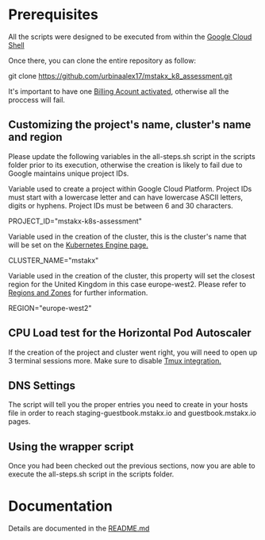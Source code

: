 
# Prerequisites

All the scripts were designed to be executed from within the [Google Cloud Shell](https://console.cloud.google.com/cloudshell)

Once there, you can clone the entire repository as follow:

git clone https://github.com/urbinaalex17/mstakx_k8_assessment.git

It's important to have one [Billing Acount activated](https://console.cloud.google.com/billing), otherwise all the proccess will fail.


## Customizing the project's name, cluster's name and region

Please update the following variables in the all-steps.sh script in the scripts folder prior to its execution, otherwise the creation is likely to fail due to Google maintains unique project IDs.

Variable used to create a project within Google Cloud Platform.
Project IDs must start with a lowercase letter and can have lowercase ASCII letters, digits or hyphens. Project IDs must be between 6 and 30 characters.

PROJECT_ID="mstakx-k8s-assessment"

Variable used in the creation of the cluster, this is the cluster's name that will be set on the [Kubernetes Engine page.](https://console.cloud.google.com/kubernetes)

CLUSTER_NAME="mstakx"

Variable used in the creation of the cluster, this property will set the closest region for the United Kingdom in this case europe-west2. Please refer to [Regions and Zones](https://cloud.google.com/compute/docs/regions-zones/#available) for further information.

REGION="europe-west2"


## CPU Load test for the Horizontal Pod Autoscaler

If the creation of the project and cluster went right, you will need to open up 3 terminal sessions more. Make sure to disable [Tmux integration.](https://cloud.google.com/shell/docs/features#tmux_support)


## DNS Settings

The script will tell you the proper entries you need to create in your hosts file in order to reach staging-guestbook.mstakx.io and guestbook.mstakx.io pages.


## Using the wrapper script

Once you had been checked out the previous sections, now you are able to execute the all-steps.sh script in the scripts folder.


# Documentation

Details are documented in the [README.md](docs/README.md)

